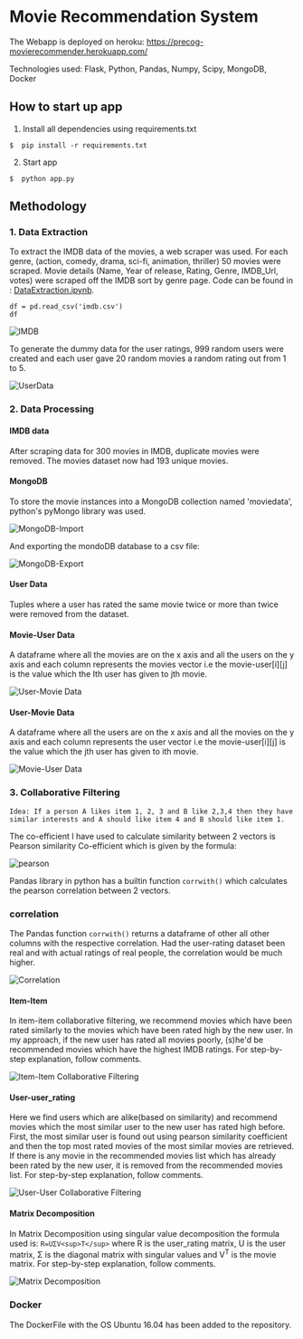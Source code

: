 # Movie Recommendation System

The Webapp is deployed on heroku: https://precog-movierecommender.herokuapp.com/

Technologies used: Flask, Python, Pandas, Numpy, Scipy, MongoDB, Docker

## How to start up app

1. Install all dependencies using requirements.txt

```
$  pip install -r requirements.txt
```

2. Start app

```
$  python app.py
```

## Methodology

### 1. Data Extraction
To extract the IMDB data of the movies, a web scraper was used. For each genre, (action, comedy, drama, sci-fi, animation, thriller) 50 movies were scraped. Movie details (Name, Year of release, Rating, Genre, IMDB_Url, votes) were scraped off the IMDB sort by genre page. Code can be found in : [DataExtraction.ipynb](DataExtraction.ipynb).
```
df = pd.read_csv('imdb.csv')
df
```
![IMDB](/screenshots/imbd.png?raw=true)

To generate the dummy data for the user ratings, 999 random users were created and each user gave 20 random movies a random rating out from 1 to 5.

![UserData](/screenshots/user_rating.png?raw=true)


### 2. Data Processing

#### IMDB data
After scraping data for 300 movies in IMDB, duplicate movies were removed. The movies dataset now had 193 unique movies.

#### MongoDB
To store the movie instances into a MongoDB collection named 'moviedata', python's pyMongo library was used.

![MongoDB-Import](/screenshots/mongodb_import.png?raw=true)

And exporting the mondoDB database to a csv file:

![MongoDB-Export](/screenshots/mongoDB_export.png?raw=true)

#### User Data

Tuples where a user has rated the same movie twice or more than twice were removed from the dataset.

#### Movie-User Data

A dataframe where all the movies are on the x axis and all the users on the y axis and each column represents the movies vector i.e the movie-user[i][j] is the value which the Ith user has given to jth movie.

![User-Movie Data](/screenshots/userUser_matrixUtlity.png?raw=true)

#### User-Movie Data

A dataframe where all the users are on the x axis and all the movies on the y axis and each column represents the user vector i.e the movie-user[i][j] is the value which the jth user has given to ith movie.

![Movie-User Data](/screenshots/movie_user.png?raw=true)

### 3. Collaborative Filtering

```
Idea: If a person A likes item 1, 2, 3 and B like 2,3,4 then they have similar interests and A should like item 4 and B should like item 1.
```

The co-efficient I have used to calculate similarity between 2 vectors is Pearson similarity Co-efficient which is given by the formula:

![pearson](/screenshots/pearson.png?raw=true)

Pandas library in python has a builtin function ``corrwith()`` which calculates the pearson correlation between 2 vectors.

### correlation

The Pandas function ``corrwith()`` returns a dataframe of other all other columns with the respective correlation. Had the user-rating dataset been real and with actual ratings of real people, the correlation would be much higher.

![Correlation](/screenshots/correlation.png?raw=true)

#### Item-Item

In item-item collaborative filtering, we recommend movies which have been rated similarly to the movies which have been rated high by the new user.
In my approach, if the new user has rated all movies poorly, (s)he'd be recommended movies which have the highest IMDB ratings.
For step-by-step explanation, follow comments.

![Item-Item Collaborative Filtering](/screenshots/itemitem.png?raw=true)

#### User-user_rating

Here we find users which are alike(based on similarity) and recommend movies which the most similar user to the new user has rated high before.
First, the most similar user is found out using pearson similarity coefficient and then the top most rated movies of the most similar movies are retrieved. If there is any movie in the recommended movies list which has already been rated by the new user, it is removed from the recommended movies list.
For step-by-step explanation, follow comments.


![User-User Collaborative Filtering](/screenshots/useruser.png?raw=true)

#### Matrix Decomposition
In Matrix Decomposition using singular value decomposition the formula used is: ``R=UΣV<sup>T</sup>`` where R is the user_rating matrix, U is the user matrix, Σ is the diagonal matrix with singular values and V<sup>T</sup> is the movie matrix.
For step-by-step explanation, follow comments.

![Matrix Decomposition](/screenshots/MatrixDecomposition?raw=true)


### Docker

The DockerFile with the OS Ubuntu 16.04 has been added to the repository.
